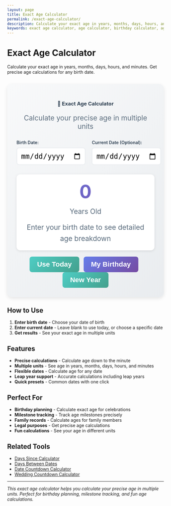 ```yaml
---
layout: page
title: Exact Age Calculator
permalink: /exact-age-calculator/
description: Calculate your exact age in years, months, days, hours, and minutes. Get precise age calculations for any birth date.
keywords: exact age calculator, age calculator, birthday calculator, age in days, age in months, precise age calculation
---
```


<script type="application/ld+json">
{
  "@context": "https://schema.org",
  "@type": "WebApplication",
  "name": "Exact Age Calculator",
  "description": "Calculate your exact age in years, months, days, hours, and minutes",
  "url": "https://goalgetter.app/tools/exact-age-calculator/",
  "applicationCategory": "UtilityApplication",
  "operatingSystem": "Web Browser",
  "offers": {
    "@type": "Offer",
    "price": "0",
    "priceCurrency": "USD"
  },
  "creator": {
    "@type": "Organization",
    "name": "Goal Getter"
  }
}
</script>

# Exact Age Calculator

Calculate your exact age in years, months, days, hours, and minutes. Get precise age calculations for any birth date.

<div class="calculator-container" style="background: linear-gradient(135deg, #f8f9fa 0%, #e9ecef 100%); padding: 30px; border-radius: 16px; margin: 30px 0; box-shadow: 0 4px 12px rgba(0,0,0,0.1);">
  <div class="calculator-header" style="text-align: center; margin-bottom: 30px;">
    <h3 style="color: #2c3e50; margin-bottom: 10px;">🎂 Exact Age Calculator</h3>
    <p style="color: #5a6c7d; font-size: 1.4rem;">Calculate your precise age in multiple units</p>
  </div>
  
  <div class="calculator-inputs" style="display: grid; grid-template-columns: 1fr 1fr; gap: 20px; margin-bottom: 30px;">
    <div class="input-group">
      <label for="birthDate" style="display: block; margin-bottom: 8px; font-weight: 600; color: #2c3e50;">Birth Date:</label>
      <input type="date" id="birthDate" style="width: 100%; padding: 12px; border: 2px solid #e9ecef; border-radius: 8px; font-size: 1.4rem;" onchange="calculateExactAge()">
    </div>
    <div class="input-group">
      <label for="currentDate" style="display: block; margin-bottom: 8px; font-weight: 600; color: #2c3e50;">Current Date (Optional):</label>
      <input type="date" id="currentDate" style="width: 100%; padding: 12px; border: 2px solid #e9ecef; border-radius: 8px; font-size: 1.4rem;" onchange="calculateExactAge()">
    </div>
  </div>
  
  <div class="calculator-results" style="text-align: center; padding: 20px; background: white; border-radius: 12px; box-shadow: 0 2px 8px rgba(0,0,0,0.1);">
    <div id="ageResult" style="font-size: 3.6rem; font-weight: 700; background: linear-gradient(135deg, #667eea 0%, #764ba2 100%); -webkit-background-clip: text; -webkit-text-fill-color: transparent; background-clip: text; margin-bottom: 15px;">
      0
    </div>
    <div id="ageLabel" style="color: #5a6c7d; font-size: 1.4rem; margin-bottom: 20px;">
      Years Old
    </div>
    <div id="detailedBreakdown" style="color: #5a6c7d; font-size: 1.4rem; line-height: 1.6;">
      Enter your birth date to see detailed age breakdown
    </div>
  </div>
  
  <div class="calculator-actions" style="text-align: center; margin-top: 20px;">
    <button onclick="setToToday()" style="background: linear-gradient(135deg, #4ecdc4 0%, #44a08d 100%); color: white; border: none; padding: 12px 24px; border-radius: 8px; font-size: 1.4rem; font-weight: 600; cursor: pointer; margin-right: 10px;">
      Use Today
    </button>
    <button onclick="setToBirthday()" style="background: linear-gradient(135deg, #667eea 0%, #764ba2 100%); color: white; border: none; padding: 12px 24px; border-radius: 8px; font-size: 1.4rem; font-weight: 600; cursor: pointer; margin-right: 10px;">
      My Birthday
    </button>
    <button onclick="setToNewYear()" style="background: linear-gradient(135deg, #4ecdc4 0%, #44a08d 100%); color: white; border: none; padding: 12px 24px; border-radius: 8px; font-size: 1.4rem; font-weight: 600; cursor: pointer;">
      New Year
    </button>
  </div>
</div>

## How to Use

1. **Enter birth date** - Choose your date of birth
2. **Enter current date** - Leave blank to use today, or choose a specific date
3. **Get results** - See your exact age in multiple units

## Features

- **Precise calculations** - Calculate age down to the minute
- **Multiple units** - See age in years, months, days, hours, and minutes
- **Flexible dates** - Calculate age for any date
- **Leap year support** - Accurate calculations including leap years
- **Quick presets** - Common dates with one click

## Perfect For

- **Birthday planning** - Calculate exact age for celebrations
- **Milestone tracking** - Track age milestones precisely
- **Family records** - Calculate ages for family members
- **Legal purposes** - Get precise age calculations
- **Fun calculations** - See your age in different units

## Related Tools

- [Days Since Calculator](/tools/days-since-calculator/)
- [Days Between Dates](/tools/days-between-dates/)
- [Date Countdown Calculator](/tools/date-countdown-calculator/)
- [Wedding Countdown Calculator](/tools/wedding-countdown-calculator/)

<script>
function calculateExactAge() {
  const birthDate = document.getElementById('birthDate').value;
  const currentDate = document.getElementById('currentDate').value;
  
  if (!birthDate) {
    document.getElementById('ageResult').textContent = '0';
    document.getElementById('ageLabel').textContent = 'Years Old';
    document.getElementById('detailedBreakdown').textContent = 'Enter your birth date to see detailed age breakdown';
    return;
  }
  
  const birth = new Date(birthDate);
  const current = currentDate ? new Date(currentDate) : new Date();
  
  if (birth > current) {
    document.getElementById('ageResult').textContent = '0';
    document.getElementById('ageLabel').textContent = 'Years Old';
    document.getElementById('detailedBreakdown').textContent = 'Birth date must be before current date';
    return;
  }
  
  // Calculate age in years
  let years = current.getFullYear() - birth.getFullYear();
  let months = current.getMonth() - birth.getMonth();
  let days = current.getDate() - birth.getDate();
  
  if (days < 0) {
    months--;
    days += new Date(current.getFullYear(), current.getMonth(), 0).getDate();
  }
  
  if (months < 0) {
    years--;
    months += 12;
  }
  
  // Calculate total days
  const timeDiff = current - birth;
  const totalDays = Math.floor(timeDiff / (1000 * 60 * 60 * 24));
  const totalHours = Math.floor(timeDiff / (1000 * 60 * 60));
  const totalMinutes = Math.floor(timeDiff / (1000 * 60));
  
  // Update results
  document.getElementById('ageResult').textContent = years;
  document.getElementById('ageLabel').textContent = years === 1 ? 'Year Old' : 'Years Old';
  
  // Detailed breakdown
  const breakdown = `
    <div style="display: grid; grid-template-columns: repeat(auto-fit, minmax(150px, 1fr)); gap: 15px; margin-top: 15px;">
      <div style="background: #f8f9fa; padding: 15px; border-radius: 8px;">
        <div style="font-weight: 600; color: #2c3e50;">Years</div>
        <div style="font-size: 2rem; font-weight: 700; color: #667eea;">${years}</div>
      </div>
      <div style="background: #f8f9fa; padding: 15px; border-radius: 8px;">
        <div style="font-weight: 600; color: #2c3e50;">Months</div>
        <div style="font-size: 2rem; font-weight: 700; color: #4ecdc4;">${months}</div>
      </div>
      <div style="background: #f8f9fa; padding: 15px; border-radius: 8px;">
        <div style="font-weight: 600; color: #2c3e50;">Days</div>
        <div style="font-size: 2rem; font-weight: 700; color: #667eea;">${days}</div>
      </div>
      <div style="background: #f8f9fa; padding: 15px; border-radius: 8px;">
        <div style="font-weight: 600; color: #2c3e50;">Total Days</div>
        <div style="font-size: 2rem; font-weight: 700; color: #4ecdc4;">${totalDays}</div>
      </div>
      <div style="background: #f8f9fa; padding: 15px; border-radius: 8px;">
        <div style="font-weight: 600; color: #2c3e50;">Total Hours</div>
        <div style="font-size: 2rem; font-weight: 700; color: #4ecdc4;">${totalHours}</div>
      </div>
      <div style="background: #f8f9fa; padding: 15px; border-radius: 8px;">
        <div style="font-weight: 600; color: #2c3e50;">Total Minutes</div>
        <div style="font-size: 2rem; font-weight: 700; color: #667eea;">${totalMinutes}</div>
      </div>
    </div>
  `;
  
  document.getElementById('detailedBreakdown').innerHTML = breakdown;
}

function setToToday() {
  const today = new Date();
  const todayString = today.toISOString().split('T')[0];
  document.getElementById('currentDate').value = todayString;
  document.getElementById('birthDate').value = '';
  calculateExactAge();
}

function setToBirthday() {
  const currentYear = new Date().getFullYear();
  const birthdayString = (currentYear - 25) + '-01-01'; // Default to 25 years ago
  document.getElementById('birthDate').value = birthdayString;
  document.getElementById('currentDate').value = '';
  calculateExactAge();
}

function setToNewYear() {
  const currentYear = new Date().getFullYear();
  const newYearString = currentYear + '-01-01';
  document.getElementById('currentDate').value = newYearString;
  document.getElementById('birthDate').value = '';
  calculateExactAge();
}

// Initialize with today
window.onload = function() {
  setToToday();
};
</script>

---

*This exact age calculator helps you calculate your precise age in multiple units. Perfect for birthday planning, milestone tracking, and fun age calculations.*